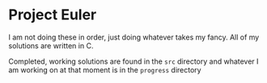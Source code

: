 # Project Euler

I am not doing these in order, just doing whatever takes my fancy. All of my solutions are written in C.

Completed, working solutions are found in the `src` directory and whatever I am working on at that moment is in the `progress` directory
